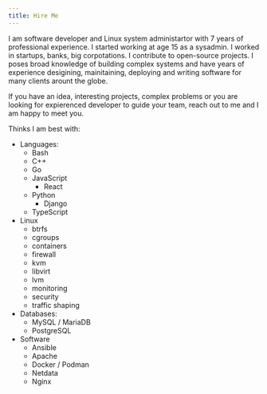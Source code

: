 ```yaml
---
title: Hire Me
---
```


I am software developer and Linux system administartor with 7 years of
professional experience. I started working at age 15 as a sysadmin. I
worked in startups, banks, big corpotations. I contribute to open-source
projects. I poses broad knowledge of building complex systems and have
years of experience desigining, mainitaining, deploying and writing
software for many clients arount the globe.

If you have an idea, interesting projects, complex problems or you are
looking for expierenced developer to guide your team, reach out to me
and I am happy to meet you.

Thinks I am best with:
  * Languages:
      * Bash
      * C++
      * Go
      * JavaScript
        * React
      * Python
        * Django
      * TypeScript
  * Linux
    * btrfs
    * cgroups
    * containers
    * firewall
    * kvm
    * libvirt
    * lvm
    * monitoring
    * security
    * traffic shaping
  * Databases:
    * MySQL / MariaDB
    * PostgreSQL
  * Software
      * Ansible
      * Apache
      * Docker / Podman
      * Netdata
      * Nginx